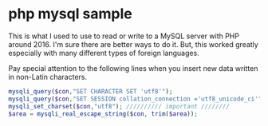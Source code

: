 # php mysql sample
This is what I used to use to read or write to a MySQL server with PHP around 2016.
I'm sure there are better ways to do it. But, this worked greatly especially with many different types of foreign languages.

Pay special attention to the following lines when you insert new data written in non-Latin characters.

```PHP
mysqli_query($con,"SET CHARACTER SET 'utf8'");
mysqli_query($con,"SET SESSION collation_connection ='utf8_unicode_ci'");
mysqli_set_charset($con,"utf8"); ////////// important ////////
$area = mysqli_real_escape_string($con, trim($area));
```
